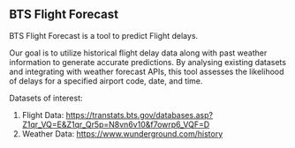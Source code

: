 ## BTS Flight Forecast

BTS Flight Forecast is a tool to predict Flight delays.

Our goal is to utilize historical flight delay data along with past weather information to generate accurate predictions. 
By analysing existing datasets and integrating with weather forecast APIs, this tool assesses the likelihood of delays for a specified airport code, date, and time.

Datasets of interest:

1. Flight Data: https://transtats.bts.gov/databases.asp?Z1qr_VQ=E&Z1qr_Qr5p=N8vn6v10&f7owrp6_VQF=D
2. Weather Data: https://www.wunderground.com/history
